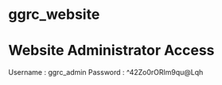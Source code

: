# ggrc_website

# Website Administrator Access

Username : ggrc_admin
Password : ^42Zo0rORlm9qu@Lqh
